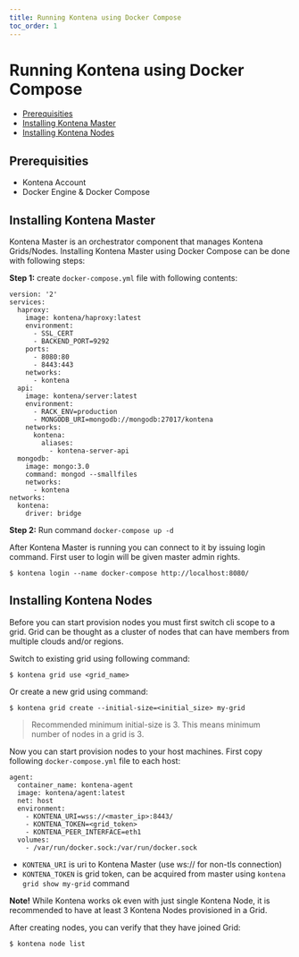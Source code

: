 ```yaml
---
title: Running Kontena using Docker Compose
toc_order: 1
---
```


# Running Kontena using Docker Compose

- [Prerequisities](docker-compose#prerequisities)
- [Installing Kontena Master](docker-compose#installing-kontena-master)
- [Installing Kontena Nodes](docker-compose#installing-kontena-nodes)

## Prerequisities

- Kontena Account
- Docker Engine & Docker Compose

## Installing Kontena Master

Kontena Master is an orchestrator component that manages Kontena Grids/Nodes. Installing Kontena Master using Docker Compose can be done with following steps:

**Step 1:** create `docker-compose.yml` file with following contents:

```
version: '2'
services:
  haproxy:
    image: kontena/haproxy:latest
    environment:
      - SSL_CERT
      - BACKEND_PORT=9292
    ports:
      - 8080:80
      - 8443:443
    networks:
      - kontena
  api:
    image: kontena/server:latest
    environment:
      - RACK_ENV=production
      - MONGODB_URI=mongodb://mongodb:27017/kontena
    networks:
      kontena:
        aliases:
          - kontena-server-api
  mongodb:
    image: mongo:3.0
    command: mongod --smallfiles
    networks:
      - kontena
networks:
  kontena:
    driver: bridge
```

**Step 2:** Run command `docker-compose up -d`


After Kontena Master is running you can connect to it by issuing login command. First user to login will be given master admin rights.

```
$ kontena login --name docker-compose http://localhost:8080/
```

## Installing Kontena Nodes

Before you can start provision nodes you must first switch cli scope to a grid. Grid can be thought as a cluster of nodes that can have members from multiple clouds and/or regions.

Switch to existing grid using following command:

```
$ kontena grid use <grid_name>
```

Or create a new grid using command:

```
$ kontena grid create --initial-size=<initial_size> my-grid
```

> Recommended minimum initial-size is 3. This means minimum number of nodes in a grid is 3.

Now you can start provision nodes to your host machines. First copy following `docker-compose.yml` file to each host:

```
agent:
  container_name: kontena-agent
  image: kontena/agent:latest
  net: host
  environment:
    - KONTENA_URI=wss://<master_ip>:8443/
    - KONTENA_TOKEN=<grid_token>
    - KONTENA_PEER_INTERFACE=eth1
  volumes:
    - /var/run/docker.sock:/var/run/docker.sock
```

- `KONTENA_URI` is uri to Kontena Master (use ws:// for non-tls connection)
- `KONTENA_TOKEN` is grid token, can be acquired from master using `kontena grid show my-grid` command

**Note!** While Kontena works ok even with just single Kontena Node, it is recommended to have at least 3 Kontena Nodes provisioned in a Grid.

After creating nodes, you can verify that they have joined Grid:

```
$ kontena node list
```
